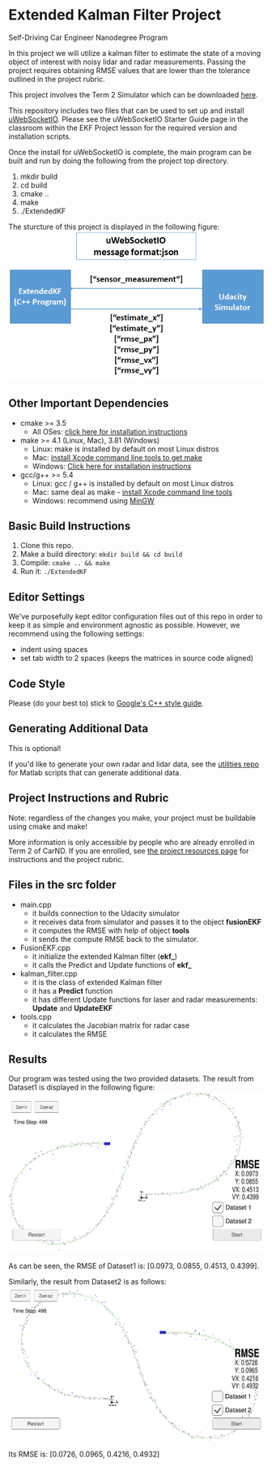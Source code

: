 # Extended Kalman Filter Project
Self-Driving Car Engineer Nanodegree Program

[//]: # (Image References)

[image1]: ./output_images/project_structure.png "ProjectStructure"
[image2]: ./output_images/dataset1_test.png "Dataset1Test"
[image3]: ./output_images/dataset2_test.png "Dataset2Test"


In this project we will utilize a kalman filter to estimate the state of a moving object of interest with noisy lidar and radar measurements. Passing the project requires obtaining RMSE values that are lower than the tolerance outlined in the project rubric. 

This project involves the Term 2 Simulator which can be downloaded [here](https://github.com/udacity/self-driving-car-sim/releases).

This repository includes two files that can be used to set up and install [uWebSocketIO](https://github.com/uWebSockets/uWebSockets). Please see the uWebSocketIO Starter Guide page in the classroom within the EKF Project lesson for the required version and installation scripts.

Once the install for uWebSocketIO is complete, the main program can be built and run by doing the following from the project top directory.

1. mkdir build
2. cd build
3. cmake ..
4. make
5. ./ExtendedKF

The sturcture of this project is displayed in the following figure:
![Project structure][image1]

## Other Important Dependencies

* cmake >= 3.5
  * All OSes: [click here for installation instructions](https://cmake.org/install/)
* make >= 4.1 (Linux, Mac), 3.81 (Windows)
  * Linux: make is installed by default on most Linux distros
  * Mac: [install Xcode command line tools to get make](https://developer.apple.com/xcode/features/)
  * Windows: [Click here for installation instructions](http://gnuwin32.sourceforge.net/packages/make.htm)
* gcc/g++ >= 5.4
  * Linux: gcc / g++ is installed by default on most Linux distros
  * Mac: same deal as make - [install Xcode command line tools](https://developer.apple.com/xcode/features/)
  * Windows: recommend using [MinGW](http://www.mingw.org/)

## Basic Build Instructions

1. Clone this repo.
2. Make a build directory: `mkdir build && cd build`
3. Compile: `cmake .. && make` 
4. Run it: `./ExtendedKF `

## Editor Settings

We've purposefully kept editor configuration files out of this repo in order to
keep it as simple and environment agnostic as possible. However, we recommend
using the following settings:

* indent using spaces
* set tab width to 2 spaces (keeps the matrices in source code aligned)

## Code Style

Please (do your best to) stick to [Google's C++ style guide](https://google.github.io/styleguide/cppguide.html).

## Generating Additional Data

This is optional!

If you'd like to generate your own radar and lidar data, see the
[utilities repo](https://github.com/udacity/CarND-Mercedes-SF-Utilities) for
Matlab scripts that can generate additional data.

## Project Instructions and Rubric

Note: regardless of the changes you make, your project must be buildable using
cmake and make!

More information is only accessible by people who are already enrolled in Term 2
of CarND. If you are enrolled, see [the project resources page](https://classroom.udacity.com/nanodegrees/nd013/parts/40f38239-66b6-46ec-ae68-03afd8a601c8/modules/0949fca6-b379-42af-a919-ee50aa304e6a/lessons/f758c44c-5e40-4e01-93b5-1a82aa4e044f/concepts/382ebfd6-1d55-4487-84a5-b6a5a4ba1e47)
for instructions and the project rubric.

## Files in the src folder
* main.cpp
    - it builds connection to the Udacity simulator
    - it receives data from simulator and passes it to the object **fusionEKF**
    - it computes the RMSE with help of object **tools** 
    - it sends the compute RMSE back to the simulator.
* FusionEKF.cpp
    - it initialize the extended Kalman filter (**ekf_**)
    - it calls the Predict and Update functions of **ekf_**
* kalman_filter.cpp
    - it is the class of extended Kalman filter
    - it has a **Predict** function
    - it has different Update functions for laser and radar measurements: **Update** and **UpdateEKF**
* tools.cpp
    - it calculates the Jacobian matrix for radar case
    - it calculates the RMSE

## Results
Our program was tested using the two provided datasets.
The result from Dataset1 is displayed in the following figure:
![Dataset1 result][image2]

As can be seen, the RMSE of Dataset1 is: [0.0973, 0.0855, 0.4513, 0.4399].

Similarly, the result from Dataset2 is as follows:
![Dataset2 result][image3]

Its RMSE is: [0.0726, 0.0965, 0.4216, 0.4932]